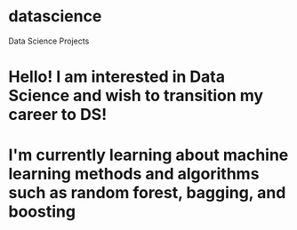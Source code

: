 # datascience
Data Science Projects

# Hello! I am interested in Data Science and wish to transition my career to DS!
# I'm currently learning about machine learning methods and algorithms such as random forest, bagging, and boosting
